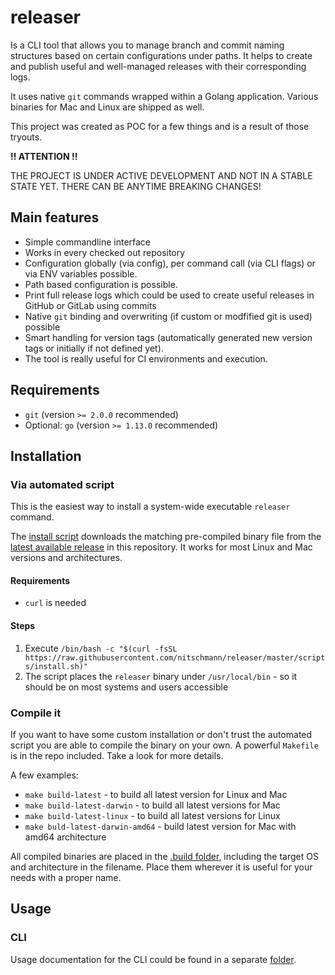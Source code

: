 # releaser

Is a CLI tool that allows you to manage branch and commit naming structures based on certain configurations under paths. It helps to create and publish useful and well-managed releases with their corresponding logs.

It uses native `git` commands wrapped within a Golang application. Various binaries for Mac and Linux are shipped as well.

This project was created as POC for a few things and is a result of those tryouts.

**!! ATTENTION !!**

THE PROJECT IS UNDER ACTIVE DEVELOPMENT AND NOT IN A STABLE STATE YET. THERE CAN BE ANYTIME BREAKING CHANGES!

## Main features

* Simple commandline interface
* Works in every checked out repository
* Configuration globally (via config), per command call (via CLI flags) or via ENV variables possible.
* Path based configuration is possible.
* Print full release logs which could be used to create useful releases in GitHub or GitLab using commits
* Native `git` binding and overwriting (if custom or modfified git is used) possible
* Smart handling for version tags (automatically generated new version tags or initially if not defined yet).
* The tool is really useful for CI environments and execution.

## Requirements

* `git` (version `>= 2.0.0` recommended)
* Optional: `go` (version `>= 1.13.0` recommended)

## Installation

### Via automated script

This is the easiest way to install a system-wide executable `releaser` command.

The [install script](scripts/install.sh) downloads the matching pre-compiled binary file from the [latest available release](https://github.com/nitschmann/releaser/releases) in this repository. It works for most Linux and Mac versions and architectures.

#### Requirements

* `curl` is needed

#### Steps

1. Execute `/bin/bash -c "$(curl -fsSL https://raw.githubusercontent.com/nitschmann/releaser/master/scripts/install.sh)"`
2. The script places the `releaser` binary under `/usr/local/bin` - so it should be on most systems and users accessible

### Compile it

If you want to have some custom installation or don't trust the automated script you are able to compile the binary on your own. A powerful `Makefile` is in the repo included. Take a look for more details.

A few examples:


* `make build-latest` - to build all latest version for Linux and Mac
* `make build-latest-darwin` - to build all latest versions for Mac
* `make build-latest-linux` - to build all latest versions for Linux
* `make buld-latest-darwin-amd64` - build latest version for Mac with amd64 architecture

All compiled binaries are placed in the [.build folder](.build), including the target OS and architecture in the filename. Place them wherever it is useful for your needs with a proper name.

## Usage

### CLI

Usage documentation for the CLI could be found in a separate [folder](docs/cli/releaser.md).
